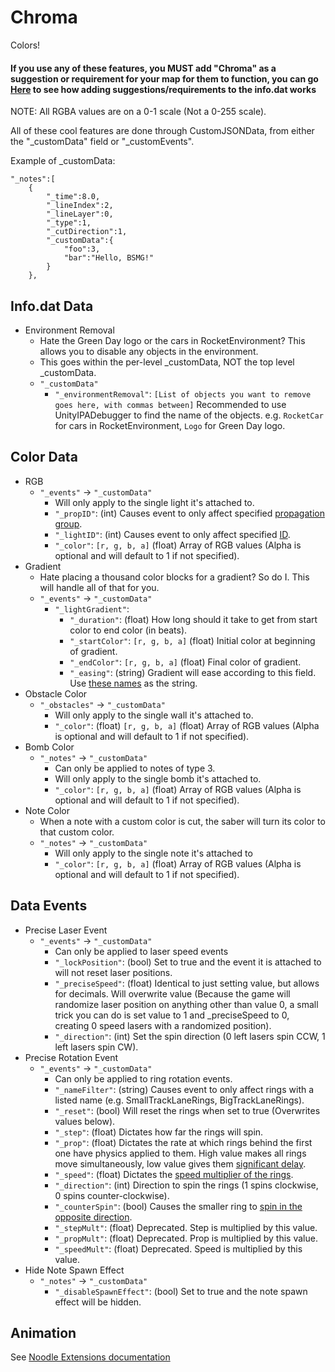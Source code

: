 # Chroma

Colors!

#### If you use any of these features, you MUST add "Chroma" as a suggestion or requirement for your map for them to function, you can go [Here](https://github.com/Kylemc1413/SongCore/blob/master/README.md) to see how adding suggestions/requirements to the info.dat works

NOTE: All RGBA values are on a 0-1 scale (Not a 0-255 scale).

All of these cool features are done through CustomJSONData, from either the "_customData" field or "_customEvents".

Example of _customData:

    "_notes":[
        {
            "_time":8.0,
            "_lineIndex":2,
            "_lineLayer":0,
            "_type":1,
            "_cutDirection":1,
            "_customData":{
                "foo":3,
                "bar":"Hello, BSMG!"
            }
        },

## Info.dat Data
* Environment Removal
  * Hate the Green Day logo or the cars in RocketEnvironment? This allows you to disable any objects in the environment.
  * This goes within the per-level _customData, NOT the top level _customData.
  * `"_customData"`
    * `"_environmentRemoval"`: `[List of objects you want to remove goes here, with commas between]` Recommended to use UnityIPADebugger to find the name of the objects. e.g. `RocketCar` for cars in RocketEnvironment, `Logo` for Green Day logo.

## Color Data
* RGB
  * `"_events"` -> `"_customData"`
    * Will only apply to the single light it's attached to.
    * `"_propID"`: (int) Causes event to only affect specified [propagation group](https://streamable.com/byyda).
    * `"_lightID"`: (int) Causes event to only affect specified [ID](https://streamable.com/dhs31).
    * `"_color"`: `[r, g, b, a]` (float) Array of RGB values (Alpha is optional and will default to 1 if not specified).
* Gradient
  * Hate placing a thousand color blocks for a gradient? So do I. This will handle all of that for you.
  * `"_events"` -> `"_customData"`
    * `"_lightGradient"`:
      * `"_duration"`: (float) How long should it take to get from start color to end color (in beats).
      * `"_startColor"`: `[r, g, b, a]` (float) Initial color at beginning of gradient.
      * `"_endColor"`: `[r, g, b, a]` (float) Final color of gradient.
      * `"_easing"`: (string) Gradient will ease according to this field. Use [these names](https://easings.net/en) as the string.
* Obstacle Color
  * `"_obstacles"` -> `"_customData"`
    * Will only apply to the single wall it's attached to.
    * `"_color"`: (float) `[r, g, b, a]` (float) Array of RGB values (Alpha is optional and will default to 1 if not specified).
* Bomb Color
  * `"_notes"` -> `"_customData"`
    * Can only be applied to notes of type 3.
    * Will only apply to the single bomb it's attached to.
    * `"_color"`: `[r, g, b, a]` (float) Array of RGB values (Alpha is optional and will default to 1 if not specified).
* Note Color
  * When a note with a custom color is cut, the saber will turn its color to that custom color.
  * `"_notes"` -> `"_customData"`
    * Will only apply to the single note it's attached to
    * `"_color"`: `[r, g, b, a]` (float) Array of RGB values (Alpha is optional and will default to 1 if not specified).
  
## Data Events
* Precise Laser Event
  * `"_events"` -> `"_customData"`
    * Can only be applied to laser speed events
    * `"_lockPosition"`: (bool) Set to true and the event it is attached to will not reset laser positions.
    * `"_preciseSpeed"`: (float) Identical to just setting value, but allows for decimals. Will overwrite value (Because the game will randomize laser position on anything other than value 0, a small trick you can do is set value to 1 and _preciseSpeed to 0, creating 0 speed lasers with a randomized position).
    * `"_direction"`: (int) Set the spin direction (0 left lasers spin CCW, 1 left lasers spin CW).
* Precise Rotation Event
  * `"_events"` -> `"_customData"`
    * Can only be applied to ring rotation events.
    * `"_nameFilter"`: (string) Causes event to only affect rings with a listed name (e.g. SmallTrackLaneRings, BigTrackLaneRings).
    * `"_reset"`: (bool) Will reset the rings when set to true (Overwrites values below).
    * `"_step"`: (float) Dictates how far the rings will spin.
    * `"_prop"`: (float) Dictates the rate at which rings behind the first one have physics applied to them.  High value makes all rings move simultaneously, low value gives them [significant delay](https://streamable.com/vsdr9).
    * `"_speed"`: (float) Dictates the [speed multiplier of the rings](https://streamable.com/fxlse).
    * `"_direction"`: (int) Direction to spin the rings (1 spins clockwise, 0 spins counter-clockwise).
    * `"_counterSpin"`: (bool) Causes the smaller ring to [spin in the opposite direction](https://streamable.com/4duyy).
    * `"_stepMult"`: (float) Deprecated. Step is multiplied by this value.
    * `"_propMult"`: (float) Deprecated. Prop is multiplied by this value.
    * `"_speedMult"`: (float) Deprecated. Speed is multiplied by this value.
* Hide Note Spawn Effect
  * `"_notes"` -> `"_customData"`
    * `"_disableSpawnEffect"`: (bool) Set to true and the note spawn effect will be hidden.
    
## Animation
See [Noodle Extensions documentation](https://github.com/Aeroluna/NoodleExtensions/blob/master/Documentation/AnimationDocs.md#_color)
